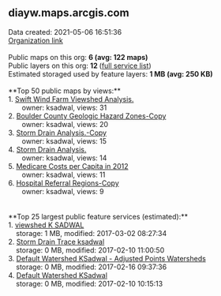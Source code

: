 <h2>diayw.maps.arcgis.com</h2> Data created: 2021-05-06 16:51:36 <br /><a target='new' href='https://diayw.maps.arcgis.com'>Organization link</a><br /><br />Public maps on this org: <b>6 (avg: 122 maps)</b><br />Public layers on this org: <b>12 </b>(<a target='new' href='https://services.arcgis.com/Udqb9fy2RUgWcSET/ArcGIS/rest/services'>full service list</a>)<br />Estimated storaged used by feature layers: <b>1 MB (avg: 250 KB)</b><br /><br />**Top 50 public maps by views:**<br />  1. <a target='new' href='https://www.arcgis.com/home/item.html?id=4c344d7efbe9458ab3b62edc5abf6cc1'>Swift Wind Farm Viewshed Analysis.</a> <br />  &nbsp;&nbsp;&nbsp;&nbsp; &nbsp;&nbsp;owner: ksadwal, views: 31<br />  2. <a target='new' href='https://www.arcgis.com/home/item.html?id=1c46e63dd13a4da08735ed76e02f941c'>Boulder County Geologic Hazard Zones-Copy</a> <br />  &nbsp;&nbsp;&nbsp;&nbsp; &nbsp;&nbsp;owner: ksadwal, views: 20<br />  3. <a target='new' href='https://www.arcgis.com/home/item.html?id=b4f1e1905fdb48e7a58ad84c6d5bd96a'>Storm Drain Analysis.-Copy</a> <br />  &nbsp;&nbsp;&nbsp;&nbsp; &nbsp;&nbsp;owner: ksadwal, views: 15<br />  4. <a target='new' href='https://www.arcgis.com/home/item.html?id=ce693c2e370543caab55780d93f62574'>Storm Drain Analysis.</a> <br />  &nbsp;&nbsp;&nbsp;&nbsp; &nbsp;&nbsp;owner: ksadwal, views: 14<br />  5. <a target='new' href='https://www.arcgis.com/home/item.html?id=23001762e70849d181466a17553512a7'>Medicare Costs per Capita in 2012</a> <br />  &nbsp;&nbsp;&nbsp;&nbsp; &nbsp;&nbsp;owner: ksadwal, views: 11<br />  6. <a target='new' href='https://www.arcgis.com/home/item.html?id=07e66e18451840d0a0170c1d9f709e6f'>Hospital Referral Regions-Copy</a> <br />  &nbsp;&nbsp;&nbsp;&nbsp; &nbsp;&nbsp;owner: ksadwal, views: 9<br /><br /><br />**Top 25 largest public feature services (estimated):**<br /> 1. <a target='new' href='https://www.arcgis.com/home/item.html?id=a258e6b4415f4a1095b1c736c8ba80bf'>viewshed K SADWAL</a><br /> &nbsp;&nbsp;&nbsp;&nbsp;storage: 1 MB, modified: 2017-03-02 08:27:34<br /> 2. <a target='new' href='https://www.arcgis.com/home/item.html?id=474a2176d98143f4903b23e5c8aa9299'>Storm Drain Trace ksadwal</a><br /> &nbsp;&nbsp;&nbsp;&nbsp;storage: 0 MB, modified: 2017-02-10 11:00:50<br /> 3. <a target='new' href='https://www.arcgis.com/home/item.html?id=45b3096480744cc6844d37bb768eb6de'>Default Watershed KSadwal - Adjusted Points Watersheds</a><br /> &nbsp;&nbsp;&nbsp;&nbsp;storage: 0 MB, modified: 2017-02-16 09:37:36<br /> 4. <a target='new' href='https://www.arcgis.com/home/item.html?id=2139d13b66784295966dbbc361451401'>Default Watershed KSadwal</a><br /> &nbsp;&nbsp;&nbsp;&nbsp;storage: 0 MB, modified: 2017-02-10 10:15:13<br />